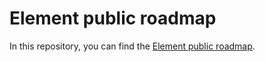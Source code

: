 # Element public roadmap

In this repository, you can find the [Element public roadmap](https://github.com/vector-im/roadmap/projects/1).
